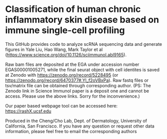 # Classification of human chronic inflammatory skin disease based on immune single-cell profiling

This GitHub provides code to analyze scRNA sequencing data and generate figures in Yale Liu, Hao Wang, Mark Taylor et al (https://www.science.org/doi/10.1126/sciimmunol.abl9165).

Raw bam files are deposited at the EGA under accession number EGAS00001005271, while the final seurat object with cell identites is saved at Zenodo with https://zenodo.org/record/5228495 (or https://zenodo.org/record/6470377#.Yl_f2oVBxPa). Raw fastq files or tsv/matrix file can be obtained through corresponding author. (PS: The Zenodo link in Science Immunol paper is a deposit one and cannot be access. Please use the above links. Sorry for the inconvenience.)

Our paper based webpage tool can be accessed here: https://rashX.ucsf.edu

Produced in the Cheng/Cho Lab, Dept. of Dermatology, University of California, San Francisco. If you have any question or request other data information, please feel free to email the corresponding authors
